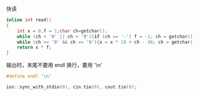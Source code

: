 快读

```c++
inline int read()
{
	int x = 0,f = 1;char ch=getchar();
	while (ch < '0' || ch > '9'){if (ch == '-') f = -1; ch = getchar();}
	while (ch >= '0' && ch <= '9'){x = x * 10 + ch - 48; ch = getchar();}
	return x * f;
}
```

输出时，末尾不要用 endl 换行，要用 '\n'
```cpp
#define endl '\n'

ios::sync_with_stdio(0), cin.tie(0), cout.tie(0);
```